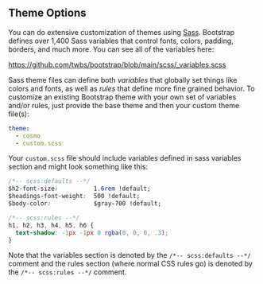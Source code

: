 ## Theme Options

You can do extensive customization of themes using [Sass](https://sass-lang.com/). Bootstrap defines over 1,400 Sass variables that control fonts, colors, padding, borders, and much more. You can see all of the variables here:

<https://github.com/twbs/bootstrap/blob/main/scss/_variables.scss>

Sass theme files can define both *variables* that globally set things like colors and fonts, as well as *rules* that define more fine grained behavior. To customize an existing Bootstrap theme with your own set of variables and/or rules, just provide the base theme and then your custom theme file(s):

``` yaml
theme:
  - cosmo
  - custom.scss
```

Your `custom.scss` file should include variables defined in sass variables section and might look something like this:

``` css
/*-- scss:defaults --*/
$h2-font-size:          1.6rem !default;
$headings-font-weight:  500 !default;
$body-color:            $gray-700 !default;

/*-- scss:rules --*/
h1, h2, h3, h4, h5, h6 {
  text-shadow: -1px -1px 0 rgba(0, 0, 0, .3);
}
```

Note that the variables section is denoted by the `/*-- scss:defaults --*/` comment and the rules section (where normal CSS rules go) is denoted by the `/*-- scss:rules --*/` comment.

